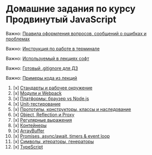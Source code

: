 # Домашние задания по курсу Продвинутый JavaScript

Важно: [Правила оформления вопросов, сообщений о ошибках и проблемах](report-requirements.md)

Важно: [Инструкция по работе в терминале](terminal.md)

Важно: [Используемый в лекциях софт](software.md)

Важно: [Готовый .gitignore для ДЗ](.gitignore)

Важно: [Примеры кода из лекций](https://github.com/netology-code/ajs-code/tree/ajs8)

1. [x] [Стандарты и рабочее окружение](Chapter_1/Task_1/)
1. [x] [Модули и Webpack](Chapter_1/Task_2/)
1. [x] [Платформы: браузер vs Node.js](Chapter_1/Task_3/)
1. [x] [Unit-тестирование](Chapter_1/Task_4/)
1. [x] [Прототипы, конструкторы, классы и наследование](Chapter_2/Task_1/)
1. [x] [Object, Reflection и Proxy](Chapter_2/Task_2/)
1. [x] [Регулярные выражения](Chapter_2/Task_3/)
1. [x] [Контейнеры](Chapter_3/Task_1/)
1. [x] [ArrayBuffer](arraybuffer)
1. [x] [Promises, async/await, timers & event loop](async)
1. [x] [Символы, итераторы, генераторы](symbols-iterators-generators)
1. [x] [TypeScript](typescript)
